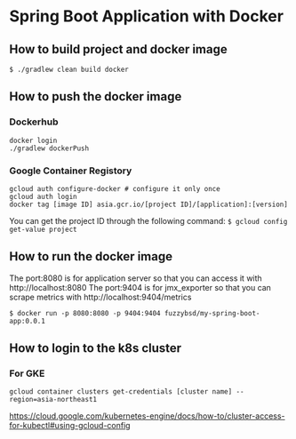 # Spring Boot Application with Docker

## How to build project and docker image
```
$ ./gradlew clean build docker
```

## How to push the docker image
### Dockerhub
```
docker login
./gradlew dockerPush
```

### Google Container Registory
```
gcloud auth configure-docker # configure it only once
gcloud auth login
docker tag [image ID] asia.gcr.io/[project ID]/[application]:[version]
```
You can get the project ID through the following command:
`$ gcloud config get-value project`

## How to run the docker image
The port:8080 is for application server so that you can access it with http://localhost:8080
The port:9404 is for jmx_exporter so that you can scrape metrics with http://localhost:9404/metrics
```
$ docker run -p 8080:8080 -p 9404:9404 fuzzybsd/my-spring-boot-app:0.0.1
```

## How to login to the k8s cluster
### For GKE
```
gcloud container clusters get-credentials [cluster name] --region=asia-northeast1
```
https://cloud.google.com/kubernetes-engine/docs/how-to/cluster-access-for-kubectl#using-gcloud-config


